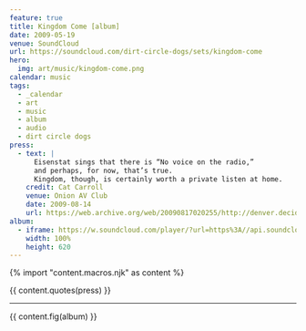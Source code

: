 ```yaml
---
feature: true
title: Kingdom Come [album]
date: 2009-05-19
venue: SoundCloud
url: https://soundcloud.com/dirt-circle-dogs/sets/kingdom-come
hero:
  img: art/music/kingdom-come.png
calendar: music
tags:
  - _calendar
  - art
  - music
  - album
  - audio
  - dirt circle dogs
press:
  - text: |
      Eisenstat sings that there is “No voice on the radio,”
      and perhaps, for now, that’s true.
      Kingdom, though, is certainly worth a private listen at home.
    credit: Cat Carroll
    venue: Onion AV Club
    date: 2009-08-14
    url: https://web.archive.org/web/20090817020255/http://denver.decider.com/articles/dirt-circle-dogs%2c31559/
album:
  - iframe: https://w.soundcloud.com/player/?url=https%3A//api.soundcloud.com/playlists/728697027&color=%23ff5500&auto_play=false&hide_related=false&show_comments=true&show_user=false&show_reposts=false&show_teaser=true
    width: 100%
    height: 620
---
```


{% import "content.macros.njk" as content %}

{{ content.quotes(press) }}

------

{{ content.fig(album) }}
